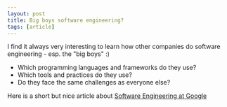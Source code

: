 ```yaml
---
layout: post
title: Big boys software engineering?
tags: [article]
---
```


I find it always very interesting to learn how other companies do software engineering - esp. the "big boys" :)

- Which programming languages and frameworks do they use?
- Which tools and practices do they use?
- Do they face the same challenges as everyone else?

Here is a short but nice article about [Software Engineering at Google](https://arxiv.org/pdf/1702.01715)

